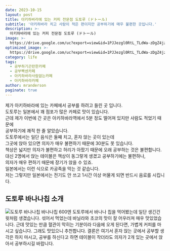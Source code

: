```yaml
---
date: 2023-10-15
layout: post
title: 아키하바라에 있는 커피 전문점 도토루 (ドトール)
subtitle: '아키하바라 치고 사람이 적은 편이지만 공부하기에 매우 불편한 곳입니다.'
description: >-
  아키하바라에 있는 커피 전문점 도토루 (ドトール)
image: >-
  https://drive.google.com/uc?export=view&id=1PJJezgl0RtL_TLdWa-zDgZ4jzxEKhWgK
optimized_image: >-
  https://drive.google.com/uc?export=view&id=1PJJezgl0RtL_TLdWa-zDgZ4jzxEKhWgK
category: life
tags:
  - 공부하기곤란한카페
  - 공부빡센카페
  - 아키하바라사람없는카페
  - 아키하바라카페
author: mranderson
paginate: true
---
```

제가 아키하바라에 있는 카페에서 공부를 하려고 들린 곳 입니다.  
도토루는 일본에서 꽤 점포가 많은 카페로 맛이 있습니다.  
근데 제가 이번에 간 곳은 아키하바라역에서 5분 정도 떨어져 있지만 사람도 적었기 때문에  
공부하기에 쾌적 한 줄 알았습니다.  
도토루에서는 일단 음식은 둘째 치고, 혼자 앉는 곳이 있는데  
그곳에 앉아 있으면 의자가 매우 불편하기 때문에 30분도 못 있습니다.  
책상은 넓지만 의자가 불편하고 허리가 아팠기 때문에 오래 공부하는 것은 불편합니다.  
대신 2명에서 앉는 테이블은 책상이 동그랗게 생겼고 공부하기에는 불편하나,  
의자가 매우 편하기 때문에 장기가 앉을 수 있죠.  
일본에서는 이런 식으로 카공족을 막는 것 같습니다.  
저는 그렇지만 일본에서는 전기도 안 쓰고 1시간 이상 머물게 되면 반드시 음료를 시킵니다.  

## 도토루 바나나칩 소개
<img src="https://drive.google.com/uc?export=view&id=1j8tLDLKvLiebIRBp0132XlaGsXAmJkOi" alt="도토루 바나나칩">
바나나칩 600엔  
도토루에서 바나나 칩을 먹어봤는데 일단 생긴건 윗처럼 생겼습니다.  
섞어서 먹었는데 바닐라와 초코의 맛이 잘 어우러져 매우 맛있었습니다.  
근데 맛있는 만큼 혈관이 막히는 기분이라 다음에 오게 된다면, 가볍게 커피를 마시고 싶습니다.  
그래도 맛있으니 추천합니다.  
결론은 여기서 혼자 앉는 곳에서 공부할 생각은 하지 마시고,  
공부를 하신다고 하면 테이블이 작더라도 의자가 2개 있는 곳에서 앉아서 공부하시길 바랍니다.  